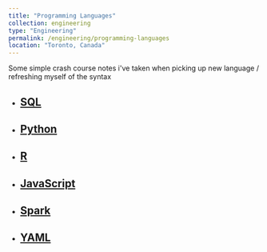 ```yaml
---
title: "Programming Languages"
collection: engineering
type: "Engineering"
permalink: /engineering/programming-languages
location: "Toronto, Canada"
---
```


Some simple crash course notes i've taken when picking up new language / refreshing myself of the syntax 

 - ## [SQL](https://tahirm.notion.site/SQL-Structured-Query-Language-3d3b50eb6cb74e8bada9eb13f4be4563?pvs=4)

 - ## [Python](https://tahirm.notion.site/SQL-Structured-Query-Language-3d3b50eb6cb74e8bada9eb13f4be4563?pvs=4)

 - ## [R](https://tahirm.notion.site/SQL-Structured-Query-Language-3d3b50eb6cb74e8bada9eb13f4be4563?pvs=4)

 - ## [JavaScript](https://tahirm.notion.site/SQL-Structured-Query-Language-3d3b50eb6cb74e8bada9eb13f4be4563?pvs=4)

 - ## [Spark](https://tahirm.notion.site/SQL-Structured-Query-Language-3d3b50eb6cb74e8bada9eb13f4be4563?pvs=4)

 - ## [YAML](https://tahirm.notion.site/SQL-Structured-Query-Language-3d3b50eb6cb74e8bada9eb13f4be4563?pvs=4)


